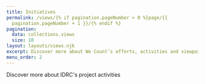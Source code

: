 ```yaml
---
title: Initiatives
permalink: /views/{% if pagination.pageNumber > 0 %}page/{{
  pagination.pageNumber + 1 }}/{% endif %}
pagination:
  data: collections.views
  size: 10
layout: layouts/views.njk
excerpt: Discover more about We Count’s efforts, activities and viewpoints.
menu_order: 2
---
```

Discover more about IDRC's project activities